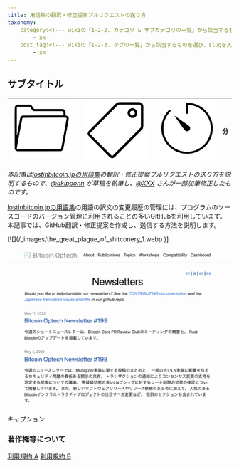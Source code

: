 ```yaml
---
title: 用語集の翻訳・修正提案プルリクエストの送り方
taxonomy:
    category:<!--- wikiの「1-2-2. カテゴリ & サブカテゴリの一覧」から該当するものを選び、slugを入力（複数選択可） --->
        - xx
    post_tag:<!--- wikiの「1-2-3. タグの一覧」から該当するものを選び、slugを入力（複数選択可） --->
        - xx
---
```


## サブタイトル <!--- サブタイトルを入力 --->

|  ![Category](/_images/category.png)  | <!--- 選択したカテゴリslugに対応する名称を入力 ---> |  ![Tag](/_images/tag.png)  | <!--- 選択したタグslugに対応する名称を入力 ---> | ![Time](/_images/timer.png)  | <!--- コンテンツ消費にかかる時間を入力（記事は700文字/分で計算、動画は再生時間） --->分  |
| ---- | ---- | ---- | ---- | ---- | ---- |

<!--- 以下の例のように、オリジナルコンテンツの説明（著作権者、公開日時、公開媒体など）、邦訳文や日本語字幕を作成した場合は訳者、検証者を *斜体* で記載 --->
*本記事は[lostinbitcoin.jpの用語集](https://lostinbitcoin.jp/glossary/glossary-index/)の翻訳・修正提案プルリクエストの送り方を説明するもので、[@akipponn](https://twitter.com/akipponn) が草稿を執筆し、[@XXX](XXX) さんが一部加筆修正したものです。*

<!--- コンテンツの意図や要約文（省略可） --->
[lostinbitcoin.jpの用語集](https://lostinbitcoin.jp/glossary/glossary-index/)の用語の訳文の変更履歴の管理には、プログラムのソースコードのバージョン管理に利用されることの多いGitHubを利用しています。
本記事では、GitHub翻訳・修正提案を作成し、送信する方法を説明します。

<!--- 画像の表示法: 画像を /_images/ にアップロード後、alt属性と相対パスを入力 --->
[![](/_images/the_great_plague_of_shitconery_1.webp <!--- 相対パス --->)]
<!--- 画像にリンク先がある場合はalt属性を入力、そうでない場合はalt属性を空欄にする --->
[![Newsletters - Bitcoin Optech <!--- alt属性 --->](/_images/bitcoin_optech_newsletters.png)](https://bitcoinops.org/ja/newsletters/)

<!--- 画像やチャートのキャプション表示法 --->
<figcaption>キャプション</figcaption>


### 著作権等について <!--- A、Bのうち該当する利用規約を残し、他方を削除 --->
[利用規約 A](http://lostinbitcoin.jp.testrs.jp/staging/copyright/#uaa) <!--- クリエイター（邦訳コンテンツはオリジナルコンテンツのクリエイター）に利用許可を得ている場合 --->
[利用規約 B](http://lostinbitcoin.jp.testrs.jp/staging/copyright/#uab) <!--- クリエイター（邦訳コンテンツはオリジナルコンテンツのクリエイター）に利用許可を得ていない場合 --->
